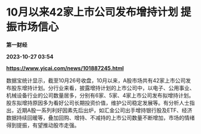 # 10月以来42家上市公司发布增持计划 提振市场信心
**第一财经**

**2023-10-27 03:54**

**https://www.yicai.com/news/101887245.html**

数据宝统计显示，截至10月26号收盘，10月以来，A股市场共有42家上市公司发布股东增持计划。分行业来看，披露增持计划的上市公司中，以电子、公用事业、机械设备行业的公司数量居多，分别有6家、5家、4家上市公司发布拟增持计划。股东拟增持原因多为看好公司长期投资价值，维护公司稳定发展等。有分析人士指出，近期A股一系列利好因素先后出炉，如汇金公司出手增持银行股及ETF、经济数据持续回暖等，叠加回购、增持、不减持的上市公司数量不断增加，市场的情绪得到提振，有望推动股市走强。